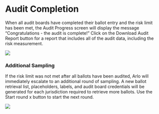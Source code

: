 # Audit Completion

When all audit boards have completed their ballot entry and the risk limit has been met, the Audit Progress screen will display the message “Congratulations - the audit is complete!”  Click on the Download Audit Report button for a report that includes all of the audit data, including the risk measurement.

![](https://lh6.googleusercontent.com/AG5ZzITxbqU367SFe5yDToeCHAyKwYRxk1pw0FCaXusl\_8Cylt-SovgXtmTI7sQwbXf3\_9x6sthAmS1-JeptdTF4hQx34BMwMoCbVq2Zrj9auRKAju\_H33Jzg4VmmwOv-nOQ4LLr)

### **Additional Sampling**

If the risk limit was not met after all ballots have been audited, Arlo will immediately escalate to an additional round of sampling. A new ballot retrieval list, placeholders, labels, and audit board credentials will be generated for each jurisdiction required to retrieve more ballots. Use the Start round x button to start the next round.

![](https://lh5.googleusercontent.com/sIpCQexz4G5xBomIN48uI-EM32kBtUkw8Ysmg5RDwBv8xt2TJBAJ1bWiuTDdmKDKkI-rncv3B0FJFsASJjWAj1YtqzKu0Frd2APdjBlBswFA4yN-RI0I0H2uUBqyTW6HyKnLhBRW)
